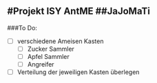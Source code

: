 #Projekt ISY AntME 
##JaJoMaTi
---
###To Do:
* [ ] verschiedene Ameisen Kasten
    * [ ] Zucker Sammler
    * [ ] Apfel Sammler
    * [ ] Angreifer
* [ ] Verteilung der jeweiligen Kasten überlegen